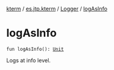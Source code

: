 [kterm](../../index.md) / [es.jtp.kterm](../index.md) / [Logger](index.md) / [logAsInfo](./log-as-info.md)

# logAsInfo

`fun logAsInfo(): `[`Unit`](https://kotlinlang.org/api/latest/jvm/stdlib/kotlin/-unit/index.html)

Logs at info level.

